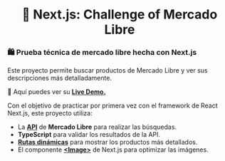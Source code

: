 <div align="center">
  
# 🔺 Next.js: Challenge of Mercado Libre

</div>

### 🛍 Prueba técnica de mercado libre hecha con Next.js

Este proyecto permite buscar productos de Mercado Libre y ver sus descripciones más detalladamente.

🧩 Aquí puedes ver su [**Live Demo.**](https://meli-abraham.vercel.app/)

Con el objetivo de practicar por primera vez con el framework de React Next.js, este proyecto utiliza:

- La [**API**](https://developers.mercadolibre.com.ar/es_ar/items-y-busquedas) de **Mercado Libre** para realizar las búsquedas.
- **TypeScript** para validar los resultados de la API.
- [**Rutas dinámicas**](https://nextjs.org/docs/app/building-your-application/routing/dynamic-routes) para mostrar los productos más detallados.
- El componente [**&lt;Image&gt;**](https://nextjs.org/docs/app/api-reference/components/image) de Next.js para optimizar las imágenes.
